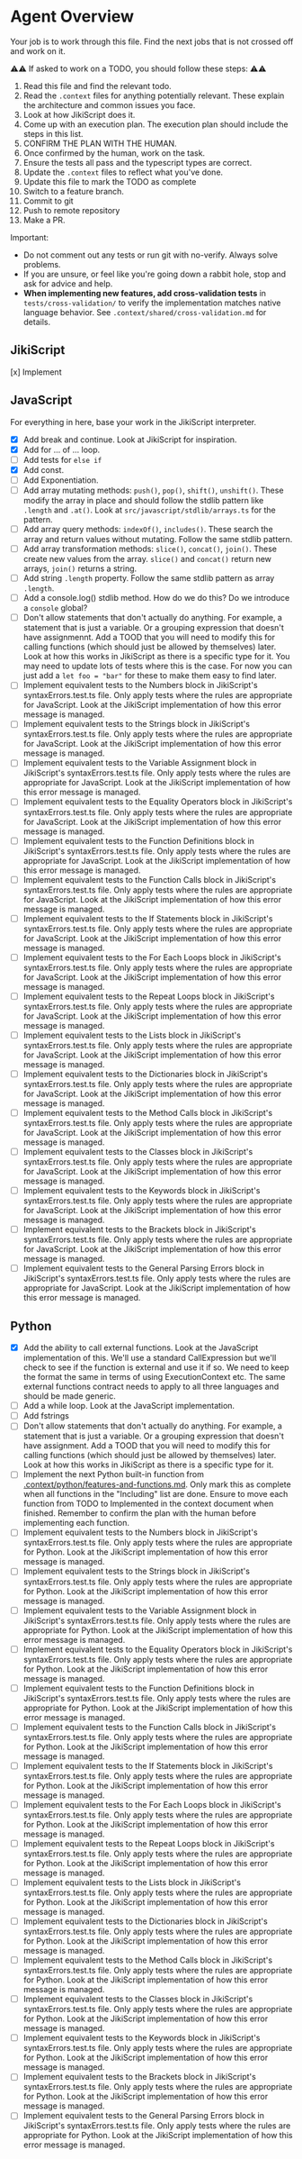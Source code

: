 # Agent Overview

Your job is to work through this file. Find the next jobs that is not crossed off and work on it.

⚠️⚠️ If asked to work on a TODO, you should follow these steps: ⚠️⚠️

1. Read this file and find the relevant todo.
2. Read the `.context` files for anything potentially relevant. These explain the architecture and common issues you face.
3. Look at how JikiScript does it.
4. Come up with an execution plan. The execution plan should include the steps in this list.
5. CONFIRM THE PLAN WITH THE HUMAN.
6. Once confirmed by the human, work on the task.
7. Ensure the tests all pass and the typescript types are correct.
8. Update the `.context` files to reflect what you've done.
9. Update this file to mark the TODO as complete
10. Switch to a feature branch.
11. Commit to git
12. Push to remote repository
13. Make a PR.

Important:

- Do not comment out any tests or run git with no-verify. Always solve problems.
- If you are unsure, or feel like you're going down a rabbit hole, stop and ask for advice and help.
- **When implementing new features, add cross-validation tests** in `tests/cross-validation/` to verify the implementation matches native language behavior. See `.context/shared/cross-validation.md` for details.

## JikiScript

[x] Implement

## JavaScript

For everything in here, base your work in the JikiScript interpreter.

- [x] Add break and continue. Look at JikiScript for inspiration.
- [x] Add for ... of ... loop.
- [ ] Add tests for `else if`
- [x] Add const.
- [ ] Add Exponentiation.
- [ ] Add array mutating methods: `push()`, `pop()`, `shift()`, `unshift()`. These modify the array in place and should follow the stdlib pattern like `.length` and `.at()`. Look at `src/javascript/stdlib/arrays.ts` for the pattern.
- [ ] Add array query methods: `indexOf()`, `includes()`. These search the array and return values without mutating. Follow the same stdlib pattern.
- [ ] Add array transformation methods: `slice()`, `concat()`, `join()`. These create new values from the array. `slice()` and `concat()` return new arrays, `join()` returns a string.
- [ ] Add string `.length` property. Follow the same stdlib pattern as array `.length`.
- [ ] Add a console.log() stdlib method. How do we do this? Do we introduce a `console` global?
- [ ] Don't allow statements that don't actually do anything. For example, a statement that is just a variable. Or a grouping expression that doesn't have assignmennt. Add a TOOD that you will need to modify this for calling functions (which should just be allowed by themselves) later. Look at how this works in JikiScript as there is a specific type for it. You may need to update lots of tests where this is the case. For now you can just add a `let foo = "bar"` for these to make them easy to find later.
- [ ] Implement equivalent tests to the Numbers block in JikiScript's syntaxErrors.test.ts file. Only apply tests where the rules are appropriate for JavaScript. Look at the JikiScript implementation of how this error message is managed.
- [ ] Implement equivalent tests to the Strings block in JikiScript's syntaxErrors.test.ts file. Only apply tests where the rules are appropriate for JavaScript. Look at the JikiScript implementation of how this error message is managed.
- [ ] Implement equivalent tests to the Variable Assignment block in JikiScript's syntaxErrors.test.ts file. Only apply tests where the rules are appropriate for JavaScript. Look at the JikiScript implementation of how this error message is managed.
- [ ] Implement equivalent tests to the Equality Operators block in JikiScript's syntaxErrors.test.ts file. Only apply tests where the rules are appropriate for JavaScript. Look at the JikiScript implementation of how this error message is managed.
- [ ] Implement equivalent tests to the Function Definitions block in JikiScript's syntaxErrors.test.ts file. Only apply tests where the rules are appropriate for JavaScript. Look at the JikiScript implementation of how this error message is managed.
- [ ] Implement equivalent tests to the Function Calls block in JikiScript's syntaxErrors.test.ts file. Only apply tests where the rules are appropriate for JavaScript. Look at the JikiScript implementation of how this error message is managed.
- [ ] Implement equivalent tests to the If Statements block in JikiScript's syntaxErrors.test.ts file. Only apply tests where the rules are appropriate for JavaScript. Look at the JikiScript implementation of how this error message is managed.
- [ ] Implement equivalent tests to the For Each Loops block in JikiScript's syntaxErrors.test.ts file. Only apply tests where the rules are appropriate for JavaScript. Look at the JikiScript implementation of how this error message is managed.
- [ ] Implement equivalent tests to the Repeat Loops block in JikiScript's syntaxErrors.test.ts file. Only apply tests where the rules are appropriate for JavaScript. Look at the JikiScript implementation of how this error message is managed.
- [ ] Implement equivalent tests to the Lists block in JikiScript's syntaxErrors.test.ts file. Only apply tests where the rules are appropriate for JavaScript. Look at the JikiScript implementation of how this error message is managed.
- [ ] Implement equivalent tests to the Dictionaries block in JikiScript's syntaxErrors.test.ts file. Only apply tests where the rules are appropriate for JavaScript. Look at the JikiScript implementation of how this error message is managed.
- [ ] Implement equivalent tests to the Method Calls block in JikiScript's syntaxErrors.test.ts file. Only apply tests where the rules are appropriate for JavaScript. Look at the JikiScript implementation of how this error message is managed.
- [ ] Implement equivalent tests to the Classes block in JikiScript's syntaxErrors.test.ts file. Only apply tests where the rules are appropriate for JavaScript. Look at the JikiScript implementation of how this error message is managed.
- [ ] Implement equivalent tests to the Keywords block in JikiScript's syntaxErrors.test.ts file. Only apply tests where the rules are appropriate for JavaScript. Look at the JikiScript implementation of how this error message is managed.
- [ ] Implement equivalent tests to the Brackets block in JikiScript's syntaxErrors.test.ts file. Only apply tests where the rules are appropriate for JavaScript. Look at the JikiScript implementation of how this error message is managed.
- [ ] Implement equivalent tests to the General Parsing Errors block in JikiScript's syntaxErrors.test.ts file. Only apply tests where the rules are appropriate for JavaScript. Look at the JikiScript implementation of how this error message is managed.

## Python

- [x] Add the ability to call external functions. Look at the JavaScript implementation of this. We'll use a standard CallExpression but we'll check to see if the function is external and use it if so. We need to keep the format the same in terms of using ExecutionContext etc. The same external functions contract needs to apply to all three languages and should be made generic.
- [ ] Add a while loop. Look at the JavaScript implementation.
- [ ] Add fstrings
- [ ] Don't allow statements that don't actually do anything. For example, a statement that is just a variable. Or a grouping expression that doesn't have assignment. Add a TOOD that you will need to modify this for calling functions (which should just be allowed by themselves) later. Look at how this works in JikiScript as there is a specific type for it.
- [ ] Implement the next Python built-in function from [.context/python/features-and-functions.md](.context/python/features-and-functions.md). Only mark this as complete when all functions in the "Including" list are done. Ensure to move each function from TODO to Implemented in the context document when finished. Remember to confirm the plan with the human before implementing each function.
- [ ] Implement equivalent tests to the Numbers block in JikiScript's syntaxErrors.test.ts file. Only apply tests where the rules are appropriate for Python. Look at the JikiScript implementation of how this error message is managed.
- [ ] Implement equivalent tests to the Strings block in JikiScript's syntaxErrors.test.ts file. Only apply tests where the rules are appropriate for Python. Look at the JikiScript implementation of how this error message is managed.
- [ ] Implement equivalent tests to the Variable Assignment block in JikiScript's syntaxErrors.test.ts file. Only apply tests where the rules are appropriate for Python. Look at the JikiScript implementation of how this error message is managed.
- [ ] Implement equivalent tests to the Equality Operators block in JikiScript's syntaxErrors.test.ts file. Only apply tests where the rules are appropriate for Python. Look at the JikiScript implementation of how this error message is managed.
- [ ] Implement equivalent tests to the Function Definitions block in JikiScript's syntaxErrors.test.ts file. Only apply tests where the rules are appropriate for Python. Look at the JikiScript implementation of how this error message is managed.
- [ ] Implement equivalent tests to the Function Calls block in JikiScript's syntaxErrors.test.ts file. Only apply tests where the rules are appropriate for Python. Look at the JikiScript implementation of how this error message is managed.
- [ ] Implement equivalent tests to the If Statements block in JikiScript's syntaxErrors.test.ts file. Only apply tests where the rules are appropriate for Python. Look at the JikiScript implementation of how this error message is managed.
- [ ] Implement equivalent tests to the For Each Loops block in JikiScript's syntaxErrors.test.ts file. Only apply tests where the rules are appropriate for Python. Look at the JikiScript implementation of how this error message is managed.
- [ ] Implement equivalent tests to the Repeat Loops block in JikiScript's syntaxErrors.test.ts file. Only apply tests where the rules are appropriate for Python. Look at the JikiScript implementation of how this error message is managed.
- [ ] Implement equivalent tests to the Lists block in JikiScript's syntaxErrors.test.ts file. Only apply tests where the rules are appropriate for Python. Look at the JikiScript implementation of how this error message is managed.
- [ ] Implement equivalent tests to the Dictionaries block in JikiScript's syntaxErrors.test.ts file. Only apply tests where the rules are appropriate for Python. Look at the JikiScript implementation of how this error message is managed.
- [ ] Implement equivalent tests to the Method Calls block in JikiScript's syntaxErrors.test.ts file. Only apply tests where the rules are appropriate for Python. Look at the JikiScript implementation of how this error message is managed.
- [ ] Implement equivalent tests to the Classes block in JikiScript's syntaxErrors.test.ts file. Only apply tests where the rules are appropriate for Python. Look at the JikiScript implementation of how this error message is managed.
- [ ] Implement equivalent tests to the Keywords block in JikiScript's syntaxErrors.test.ts file. Only apply tests where the rules are appropriate for Python. Look at the JikiScript implementation of how this error message is managed.
- [ ] Implement equivalent tests to the Brackets block in JikiScript's syntaxErrors.test.ts file. Only apply tests where the rules are appropriate for Python. Look at the JikiScript implementation of how this error message is managed.
- [ ] Implement equivalent tests to the General Parsing Errors block in JikiScript's syntaxErrors.test.ts file. Only apply tests where the rules are appropriate for Python. Look at the JikiScript implementation of how this error message is managed.
